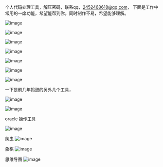 个人代码处理工具，解压密码，联系qq，2452468618@qq.com，
下面是工作中常用的一席功能，希望能帮到你。同时制作不易，希望能够理解。

![image](https://user-images.githubusercontent.com/7720471/209462519-f7533521-e5ad-4bbd-86be-763b3d7cd124.png)


![image](https://user-images.githubusercontent.com/7720471/209462533-a6ba4171-3f75-4eab-a416-2a9b1978e048.png)



![image](https://user-images.githubusercontent.com/7720471/209462545-ec411a5e-e4fc-47fc-889c-359934bf8738.png)



![image](https://user-images.githubusercontent.com/7720471/209462549-58ef19b4-e323-4873-9c5a-bcd184b6b464.png)




![image](https://user-images.githubusercontent.com/7720471/209462555-7b04e3c2-aa05-4a81-8b04-42cb26a6c2f9.png)




![image](https://user-images.githubusercontent.com/7720471/209462611-23d620ae-75fe-49b7-94a3-de5de20420c2.png)





![image](https://user-images.githubusercontent.com/7720471/209462617-95c14800-a207-435b-b7b1-25242a18c318.png)


一下是前几年捣鼓的另外几个工具，

![image](https://user-images.githubusercontent.com/7720471/209462990-0691a2f8-e322-48e4-827a-95c23bc4007f.png)

![image](https://user-images.githubusercontent.com/7720471/209462995-62a536fe-bb30-4615-9589-788cee3dfbac.png)


oracle 操作工具

![image](https://user-images.githubusercontent.com/7720471/209463008-8f5ba331-5844-48ca-ba00-103620abd86c.png)

爬虫
![image](https://user-images.githubusercontent.com/7720471/209463015-501bc9b3-9790-400b-9817-b58451c61a89.png)

象棋
![image](https://user-images.githubusercontent.com/7720471/209463038-82ae0fc2-d1f1-42c9-b79a-5b71844ac7a5.png)

思维导图
![image](https://user-images.githubusercontent.com/7720471/209463061-1d8553f8-6706-4267-b7fd-ae8e34856579.png)






























